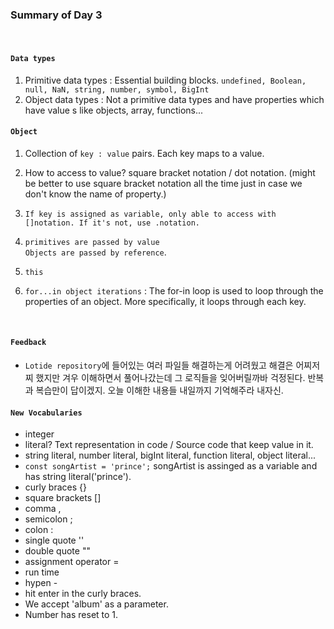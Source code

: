 ### Summary of Day 3
&nbsp;

#### `Data types` <br>
1. Primitive data types : Essential building blocks. `undefined, Boolean, null, NaN, string, number, symbol, BigInt`<br>
2. Object data types : Not a primitive data types and have properties which have value s like objects, array, functions...<br>

#### `Object`

1. Collection of `key : value` pairs. Each key maps to a value.

2. How to access to value? square bracket notation / dot notation. (might be better to use square bracket notation all the time just in case we don't know the name of property.)

3. `If key is assigned as variable, only able to access with []notation. If it's not, use .notation.`

3. `primitives are passed by value`<br>
`Objects are passed by reference`.
4. `this`
5. `for...in object iterations` : The for-in loop is used to loop through the properties of an object. More specifically, it loops through each key.

&nbsp;

#### `Feedback `<br>
* `Lotide repository`에 들어있는 여러 파일들 
해결하는게 어려웠고 해결은 어찌저찌 했지만 
겨우 이해하면서 풀어나갔는데 그 로직들을 잊어버릴까바 걱정된다. 반복과 복습만이 답이겠지. 오늘 이해한 내용들 내일까지 기억해주라 내자신.

#### `New Vocabularies`
* integer
* literal? Text representation in code / Source code that keep value in it.
* string literal, number literal, bigInt literal, function literal, object literal...
* `const songArtist = 'prince';` songArtist is assinged as a variable and has string literal('prince').
* curly braces {}
* square brackets []
* comma ,
* semicolon ;
* colon :
* single quote ''
* double quote ""
* assignment operator =
* run time
* hypen -
* hit enter in the curly braces.
* We accept 'album' as a parameter.
* Number has reset to 1.
